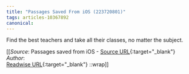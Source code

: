 ```yaml
---
title: "Passages Saved From iOS (223720801)"
tags: articles-10367892
canonical: 
---
```


Find the best teachers and take all their classes, no matter the subject.


[[_Source_: Passages saved from iOS - [Source URL](){:target="_blank"}<br>
_Author_: <br>
[Readwise URL](https://readwise.io/open/223720801){:target="_blank"}
::wrap]]